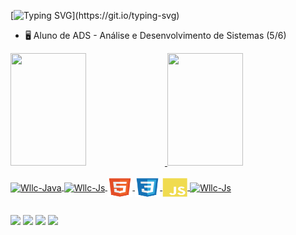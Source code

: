 [![Typing SVG](https://readme-typing-svg.demolab.com?font=Fira+Code&size=25&duration=3500&pause=500&color=1A1B27&background=1A1B2700&multiline=true&width=435&height=100&lines=Opa%2C+tudo+bem%3F+;Meu+nome+%C3%A9+Wallace%2C+seja+bem-vindo!)](https://git.io/typing-svg)

- 🖥️ Aluno de ADS - Análise e Desenvolvimento de Sistemas (5/6) 

<div>
  <a href="https://github.com/wllc">  
    <img width="49%" height="180em" src="https://github-readme-stats.vercel.app/api?username=wllc&show_icons=true&theme=tokyonight&include_all_commits=true&count_private=true"/>
    <img width="49%" height="180em" src="https://github-readme-stats.vercel.app/api/top-langs/?username=wllc&layout=compact&langs_count=7&theme=tokyonight"/>
</div>
  
<div style="display: inline_block"><br>
  <img align="center" alt="Wllc-Java" height="30" width="40" src="https://raw.githubusercontent.com/jmnote/z-icons/master/svg/java.svg">
  <img align="center" alt="Wllc-Js" height="30" width="40" src="https://cdn.jsdelivr.net/gh/devicons/devicon/icons/spring/spring-plain-wordmark.svg" />
  <img align="center" alt="Wllc-HTML" height="30" width="40" src="https://raw.githubusercontent.com/devicons/devicon/master/icons/html5/html5-original.svg">
  <img align="center" alt="Wllc-CSS" height="30" width="40" src="https://raw.githubusercontent.com/devicons/devicon/master/icons/css3/css3-original.svg">
  <img align="center" alt="Wllc-Js" height="30" width="40" src="https://raw.githubusercontent.com/devicons/devicon/master/icons/javascript/javascript-plain.svg">
  <img align="center" alt="Wllc-Js" height="30" width="40" src="https://cdn.jsdelivr.net/gh/devicons/devicon/icons/python/python-original.svg" />

</div>
  
##

<div> 
  
  <a href="https://www.linkedin.com/in/wallace-gabriel-85a7a0215/" target="_blank"><img src="https://img.shields.io/badge/-LinkedIn-%230077B5?style=for-the-badge&logo=linkedin&logoColor=white" target="_blank"></a> 
  <a href="https://instagram.com/wallace_oa" target="_blank"><img src="https://img.shields.io/badge/-Instagram-%23E4405F?style=for-the-badge&logo=instagram&logoColor=white" target="_blank"></a>
 	<a href="https://www.twitch.tv/miticoexpress" target="_blank"><img src="https://img.shields.io/badge/Twitch-9146FF?style=for-the-badge&logo=twitch&logoColor=white" target="_blank"></a>
  <a href = "mailto:wallace.wg34@gmail.com"><img src="https://img.shields.io/badge/-Gmail-%23333?style=for-the-badge&logo=gmail&logoColor=white" target="_blank"></a>

 
 </div>
